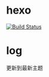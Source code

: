 # hexo
[![Build Status](https://www.travis-ci.org/Shijf/hexo.svg?branch=master)](https://www.travis-ci.org/Shijf/hexo)

# log

更新到最新主题

